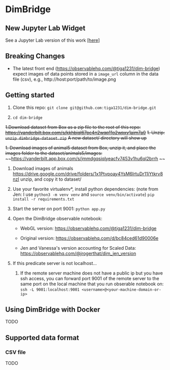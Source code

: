# DimBridge

## New Jupyter Lab Widget
See a Jupyter Lab version of this work [[here]](https://github.com/tiga1231/dimbridge-jupyter)

## Breaking Changes

- The latest front end (https://observablehq.com/@tiga1231/dim-bridge) expect images of data points stored in a `image_url` column in the data file (csv), e.g., http://host:port/path/to/image.png

## Getting started

1. Clone this repo:
```git clone git@github.com:tiga1231/dim-bridge.git```

1. ```cd dim-bridge```

~~1.Download dataset from Box as a zip file to the root of this repo:~~
~~https://vanderbilt.box.com/s/kkhbiql67pc4n2wqp11o2wpxy1aim7a0~~
~~1. Unzip:~~
~~```unzip dimbridge-dataset.zip```~~
~~A new dataset/ directory will show up~~

~~1. Download images of animal5 dataset from Box, unzip it, and place the images folder to the dataset/animals5/images:~~
~~https://vanderbilt.app.box.com/s/jmmdgqsiqlyeacfv7453v1hu6ql2brrh ~~
1. Download images of animals https://drive.google.com/drive/folders/1x1Ptvpoay4YsM6IrtuDr11iYtkrv8nzI
unzip, and copy it to dataset/


1. Use your favorite virtualenv*, install python dependencies:
    (note from Jen: I use `python3 -m venv venv` and `source venv/bin/activate`)
```pip install -r requirements.txt```

1. Start the server on port 9001: 
```python app.py```

1. Open the DimBridge observable notebook:

    - WebGL version:
    https://observablehq.com/@tiga1231/dim-bridge

    - Original version:
    https://observablehq.com/d/bc84ced61d90006e

    - Jen and Vanessa's version accounting for Scaled Data:
    https://observablehq.com/@jrogerthat/dim_jen_version

1. If this predicate server is not localhost...
    1. If the remote server machine does not have a public ip but you have ssh access, you can forward port 9001 of the remote server to the same port on the local machine that you run obserable notebook on:
```ssh -L 9001:localhost:9001 <username>@<your-machine-domain-or-ip>```


## Using DimBridge with Docker
TODO


## Supported data format
### CSV file
TODO

